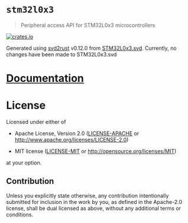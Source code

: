 # `stm32l0x3`
> Peripheral access API for STM32L0x3 microcontrollers

[![crates.io](https://img.shields.io/crates/v/stm32l0x3.svg)](https://crates.io/crates/stm32l0x3)


Generated using [svd2rust] v0.12.0 from [STM32L0x3.svd]. Currently, no changes have been made to STM32L0x3.svd

[STM32L0x3.svd]: resources/STM32L0x3.svd
[svd2rust]: https://github.com/japaric/svd2rust

# [Documentation](https://docs.rs/stm32l0x3/)

# License

Licensed under either of

- Apache License, Version 2.0 ([LICENSE-APACHE](LICENSE-APACHE) or
  http://www.apache.org/licenses/LICENSE-2.0)

- MIT license ([LICENSE-MIT](LICENSE-MIT) or http://opensource.org/licenses/MIT)

at your option.

## Contribution

Unless you explicitly state otherwise, any contribution intentionally submitted
for inclusion in the work by you, as defined in the Apache-2.0 license, shall be
dual licensed as above, without any additional terms or conditions.

